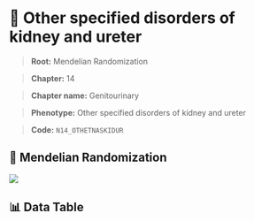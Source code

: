 # 🧪 Other specified disorders of kidney and ureter

> **Root:** Mendelian Randomization

> **Chapter:** 14  

> **Chapter name:** Genitourinary

> **Phenotype:** Other specified disorders of kidney and ureter  

> **Code:** `N14_OTHETNASKIDUR`

## 🧬 Mendelian Randomization  

<img src="/MR/Figures/Forward/N14_OTHETNASKIDUR.png"/>

## 📊 Data Table

<CsvTableMRF src="/public/MR/Data/Forward/N14_OTHETNASKIDUR.csv"/>
